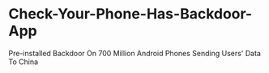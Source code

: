# Check-Your-Phone-Has-Backdoor-App
Pre-installed Backdoor On 700 Million Android Phones Sending Users' Data To China
